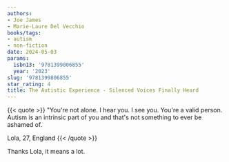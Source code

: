 ```yaml
---
authors:
- Joe James
- Marie-Laure Del Vecchio
books/tags:
- autism
- non-fiction
date: 2024-05-03
params:
  isbn13: '9781399806855'
  year: '2023'
slug: '9781399806855'
star_rating: 4
title: The Autistic Experience - Silenced Voices Finally Heard
---
```


{{< quote >}}
"You're not alone. I hear you. I see you. You're a valid person. Autism is an intrinsic part of you and that's not something to ever be ashamed of.

Lola, 27, England
{{< /quote >}}

Thanks Lola, it means a lot.

<!--more-->